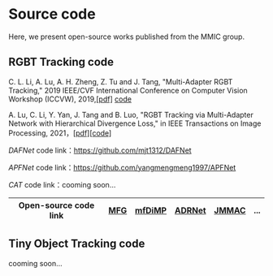 # Source code
Here, we present open-source works published from the MMIC group.

## RGBT Tracking code

C. L. Li, A. Lu, A. H. Zheng, Z. Tu and J. Tang, "Multi-Adapter RGBT Tracking," 2019 IEEE/CVF International Conference on Computer Vision Workshop (ICCVW), 2019,[[pdf]](https://ieeexplore.ieee.org/document/9022360)
[code](https://github.com/Alexadlu)

A. Lu, C. Li, Y. Yan, J. Tang and B. Luo, "RGBT Tracking via Multi-Adapter Network with Hierarchical Divergence Loss," in IEEE Transactions on Image Processing, 2021，[[pdf]](https://ieeexplore.ieee.org/document/9454275)[[code]](https://github.com/Alexadlu)

*DAFNet*
code link：https://github.com/mjt1312/DAFNet

*APFNet*
code link：https://github.com/yangmengmeng1997/APFNet

*CAT*
code link：cooming soon...

| Open-source code link |[MFG](https://github.com/hyzcn/MFG_RGBT_Tracking_PyTorch)| [mfDiMP](https://github.com/zhanglichao/end2end_rgbt_tracking) |[ADRNet](https://github.com/zhang-pengyu/ADRNet) |[JMMAC](https://github.com/zhang-pengyu/JMMAC)|...|
| ------------- | ------------- | ------------- | ------------- |------------- |------------- |


## Tiny Object Tracking code
cooming soon...
